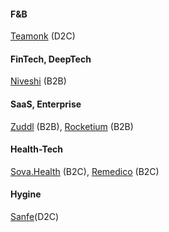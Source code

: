 
####  F&B

[Teamonk](https://teamonk.com/) (D2C)




#### FinTech, DeepTech

[Niveshi](http://niveshi.com/) (B2B)





#### SaaS, Enterprise

[Zuddl](https://www.zuddl.com/) (B2B),
[Rocketium](https://rocketium.com/) (B2B)




#### Health-Tech

[Sova.Health](https://www.sova.health/) (B2C), 
[Remedico](https://remedicohealth.com/) (B2C)


#### Hygine
[Sanfe](https://sanfe.in/)(D2C)
